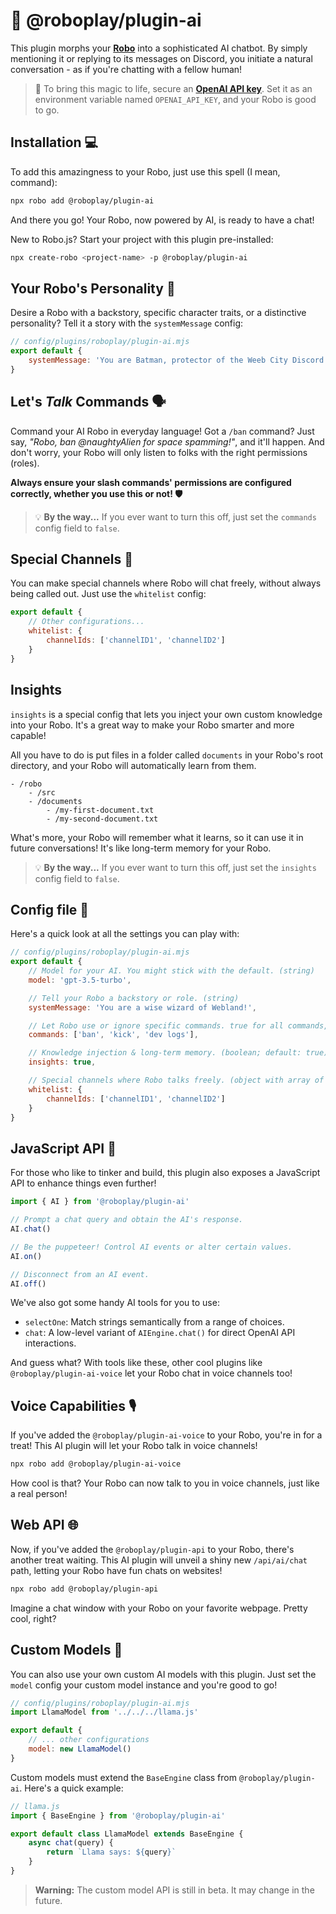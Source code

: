 # 🚀 @roboplay/plugin-ai

This plugin morphs your **[Robo](https://github.com/Wave-Play/robo.js)** into a sophisticated AI chatbot. By simply mentioning it or replying to its messages on Discord, you initiate a natural conversation - as if you're chatting with a fellow human!

> 🔑 To bring this magic to life, secure an **[OpenAI API key](https://openai.com/)**. Set it as an environment variable named `OPENAI_API_KEY`, and your Robo is good to go.

## Installation 💻

To add this amazingness to your Robo, just use this spell (I mean, command):

```bash
npx robo add @roboplay/plugin-ai
```

And there you go! Your Robo, now powered by AI, is ready to have a chat!

New to Robo.js? Start your project with this plugin pre-installed:

```bash
npx create-robo <project-name> -p @roboplay/plugin-ai
```

## Your Robo's Personality 🧬

Desire a Robo with a backstory, specific character traits, or a distinctive personality? Tell it a story with the `systemMessage` config:

```js
// config/plugins/roboplay/plugin-ai.mjs
export default {
	systemMessage: 'You are Batman, protector of the Weeb City Discord server.'
}
```

## Let's _Talk_ Commands 🗣️

Command your AI Robo in everyday language! Got a `/ban` command? Just say, _"Robo, ban @naughtyAlien for space spamming!"_, and it'll happen. And don't worry, your Robo will only listen to folks with the right permissions (roles).

**Always ensure your slash commands' permissions are configured correctly, whether you use this or not! 🛡️**

> 💡 **By the way...** If you ever want to turn this off, just set the `commands` config field to `false`.

## Special Channels 📜

You can make special channels where Robo will chat freely, without always being called out. Just use the `whitelist` config:

```js
export default {
	// Other configurations...
	whitelist: {
		channelIds: ['channelID1', 'channelID2']
	}
}
```

## Insights

`insights` is a special config that lets you inject your own custom knowledge into your Robo. It's a great way to make your Robo smarter and more capable!

All you have to do is put files in a folder called `documents` in your Robo's root directory, and your Robo will automatically learn from them.

```
- /robo
	- /src
	- /documents
		- /my-first-document.txt
		- /my-second-document.txt
```

What's more, your Robo will remember what it learns, so it can use it in future conversations! It's like long-term memory for your Robo.

> 💡 **By the way...** If you ever want to turn this off, just set the `insights` config field to `false`.

## Config file 🧠

Here's a quick look at all the settings you can play with:

```js
// config/plugins/roboplay/plugin-ai.mjs
export default {
	// Model for your AI. You might stick with the default. (string)
	model: 'gpt-3.5-turbo',

	// Tell your Robo a backstory or role. (string)
	systemMessage: 'You are a wise wizard of Webland!',

	// Let Robo use or ignore specific commands. true for all commands, false for no commands, array for only specific commands. (boolean or string array)
	commands: ['ban', 'kick', 'dev logs'],

	// Knowledge injection & long-term memory. (boolean; default: true)
	insights: true,

	// Special channels where Robo talks freely. (object with array of string IDs)
	whitelist: {
		channelIds: ['channelID1', 'channelID2']
	}
}
```

## JavaScript API 🧰

For those who like to tinker and build, this plugin also exposes a JavaScript API to enhance things even further!

```js
import { AI } from '@roboplay/plugin-ai'

// Prompt a chat query and obtain the AI's response.
AI.chat()

// Be the puppeteer! Control AI events or alter certain values.
AI.on()

// Disconnect from an AI event.
AI.off()
```

We've also got some handy AI tools for you to use:

- `selectOne`: Match strings semantically from a range of choices.
- `chat`: A low-level variant of `AIEngine.chat()` for direct OpenAI API interactions.

And guess what? With tools like these, other cool plugins like `@roboplay/plugin-ai-voice` let your Robo chat in voice channels too!

## Voice Capabilities 🎙️

If you've added the `@roboplay/plugin-ai-voice` to your Robo, you're in for a treat! This AI plugin will let your Robo talk in voice channels!

```bash
npx robo add @roboplay/plugin-ai-voice
```

How cool is that? Your Robo can now talk to you in voice channels, just like a real person!

## Web API 🌐

Now, if you've added the `@roboplay/plugin-api` to your Robo, there's another treat waiting. This AI plugin will unveil a shiny new `/api/ai/chat` path, letting your Robo have fun chats on websites!

```bash
npx robo add @roboplay/plugin-api
```

Imagine a chat window with your Robo on your favorite webpage. Pretty cool, right?

## Custom Models 🧪

You can also use your own custom AI models with this plugin. Just set the `model` config your custom model instance and you're good to go!

```js
// config/plugins/roboplay/plugin-ai.mjs
import LlamaModel from '../../../llama.js'

export default {
	// ... other configurations
	model: new LlamaModel()
}
```

Custom models must extend the `BaseEngine` class from `@roboplay/plugin-ai`. Here's a quick example:

```js
// llama.js
import { BaseEngine } from '@roboplay/plugin-ai'

export default class LlamaModel extends BaseEngine {
	async chat(query) {
		return `Llama says: ${query}`
	}
}
```

> **Warning:** The custom model API is still in beta. It may change in the future.
